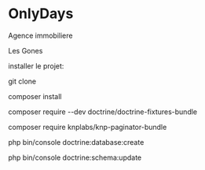 # OnlyDays
Agence immobiliere

Les Gones

installer le projet:

git clone

composer install

composer require --dev doctrine/doctrine-fixtures-bundle

composer require knplabs/knp-paginator-bundle

php bin/console doctrine:database:create

php bin/console doctrine:schema:update 


